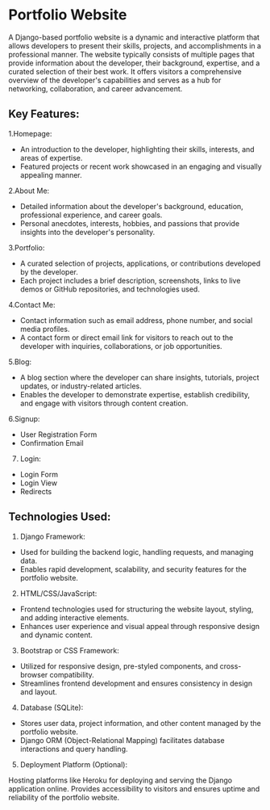 
# Portfolio Website

A Django-based portfolio website is a dynamic and interactive platform that allows developers to present their skills, projects, and accomplishments in a professional manner. The website typically consists of multiple pages that provide information about the developer, their background, expertise, and a curated selection of their best work. It offers visitors a comprehensive overview of the developer's capabilities and serves as a hub for networking, collaboration, and career advancement.


## Key Features:

1.Homepage:

* An introduction to the developer, highlighting their skills, interests, and areas of expertise.
* Featured projects or recent work showcased in an engaging and visually appealing manner.

2.About Me:

* Detailed information about the developer's background, education, professional experience, and career goals.
* Personal anecdotes, interests, hobbies, and passions that provide insights into the developer's personality.

3.Portfolio:

* A curated selection of projects, applications, or contributions developed by the developer.
* Each project includes a brief description, screenshots, links to live demos or GitHub repositories, and technologies used.

4.Contact Me:

* Contact information such as email address, phone number, and social media profiles.
* A contact form or direct email link for visitors to reach out to the developer with inquiries, collaborations, or job opportunities.

5.Blog:

* A blog section where the developer can share insights, tutorials, project updates, or industry-related articles.
* Enables the developer to demonstrate expertise, establish credibility, and engage with visitors through content creation.

6.Signup:

* User Registration Form
* Confirmation Email

7. Login:

* Login Form
* Login View
* Redirects


## Technologies Used:

1. Django Framework:

* Used for building the backend logic, handling requests, and managing data.
* Enables rapid development, scalability, and security features for the portfolio website.

2. HTML/CSS/JavaScript:

* Frontend technologies used for structuring the website layout, styling, and adding interactive elements.
* Enhances user experience and visual appeal through responsive design and dynamic content.

3. Bootstrap or CSS Framework:

* Utilized for responsive design, pre-styled components, and cross-browser compatibility.
* Streamlines frontend development and ensures consistency in design and layout.

4. Database (SQLite):

* Stores user data, project information, and other content managed by the portfolio website.
* Django ORM (Object-Relational Mapping) facilitates database interactions and query handling.

5. Deployment Platform (Optional):

Hosting platforms like Heroku for deploying and serving the Django application online.
Provides accessibility to visitors and ensures uptime and reliability of the portfolio website.


